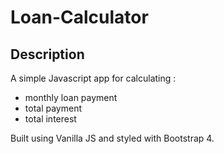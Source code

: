 # Loan-Calculator

## Description
A simple Javascript app for calculating :
*  monthly loan payment
*  total payment
*  total interest

Built using Vanilla JS and styled with Bootstrap 4.
